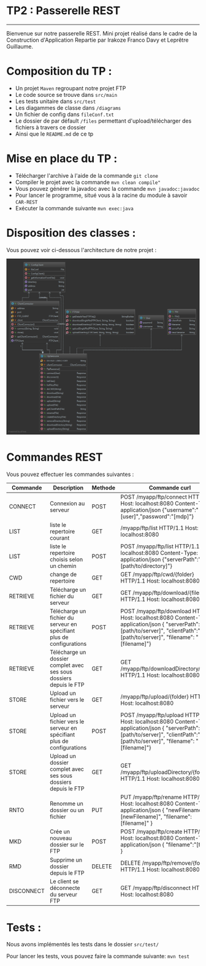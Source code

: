 TP2 : Passerelle REST
===================



----------
<p> Bienvenue sur notre passerelle REST. Mini projet réalisé dans le cadre de la Construction d'Application Repartie par Irakoze Franco Davy et Leprêtre Guillaume.</p>

# Composition du TP :

- Un projet `Maven` regroupant notre projet FTP
- Le code source se trouve dans `src/main`
- Les tests unitaire dans `src/test`
- Les diagammes de classe dans `/diagrams`
- Un fichier de config dans `fileConf.txt`
- Le dossier de par défault `/files`  permettant d'upload/télécharger des fichiers à travers ce dossier
- Ainsi que le `README.md` de ce tp

# Mise en place du TP :

- Télécharger l'archive à l'aide de la commande `git clone`
- Compiler le projet avec la commande `mvn clean compile"`
- Vous pouvez générer la javadoc avec la commande `mvn javadoc:javadoc`
- Pour lancer le programme, situé vous à la racine du module à savoir `CAR-REST`
- Exécuter la commande suivante `mvn exec:java`

# Disposition des classes :

Vous pouvez voir ci-dessous l'architecture de notre projet : 

![image](diagrams/tp2.png)

# Commandes REST 

Vous pouvez effectuer les commandes suivantes : 

| Commande   | Description   | Methode    | Commande curl |
|------------|------------|------------|------------|
| CONNECT  | Connexion au serveur  |  POST  | POST /myapp/ftp/connect HTTP/1.1 Host: localhost:8080 Content-Type: application/json {"username":"[user]","password":"[mdp]"} |
| LIST  |  liste le repertoire courant | GET | /myapp/ftp/list HTTP/1.1 Host: localhost:8080  |
| LIST  |  liste le repertoire choisis selon un chemin | POST | POST /myapp/ftp/list HTTP/1.1 Host: localhost:8080  Content-Type: application/json {"serverPath":"[path/to/directory]"}|
| CWD |  change de repertoire  |  GET  | GET /myapp/ftp/cwd/{folder} HTTP/1.1 Host: localhost:8080 |
| RETRIEVE | Télécharge un fichier du serveur |  GET  | GET /myapp/ftp/download/{filename} HTTP/1.1 Host: localhost:8080 |
| RETRIEVE | Télécharge un fichier du serveur en spécifiant plus de configurations |  POST  | POST /myapp/ftp/download HTTP/1.1 Host: localhost:8080 Content-Type: application/json { "serverPath":"[path/to/server]", "clientPath":"[path/to/server]", "filename": "[filename]"} |
| RETRIEVE | Télécharge un dossier complet avec ses sous dossiers depuis le FTP |  GET  | GET /myapp/ftp/downloadDirectory/{folder} HTTP/1.1 Host: localhost:8080 |
| STORE |  Upload un fichier vers le serveur  |  GET  |/myapp/ftp/upload/{folder} HTTP/1.1 Host: localhost:8080 |
| STORE |  Upload un fichier vers le serveur en spécifiant plus de configurations  |  POST  |POST /myapp/ftp/upload HTTP/1.1 Host: localhost:8080 Content-Type: application/json { "serverPath":"[path/to/server]", "clientPath":"[path/to/server]", "filename": "[filename]"} |
| STORE | Upload un dossier complet avec ses sous dossiers depuis le FTP  |  GET  |GET /myapp/ftp/uploadDirectory/{folder} HTTP/1.1 Host: localhost:8080 |
| RNTO  | Renomme un dossier ou un fichier |  PUT  | PUT /myapp/ftp/rename HTTP/1.1 Host: localhost:8080 Content-Type: application/json { "newFilename":"[newFilename]", "filename": [filename]" }|
| MKD | Crée un nouveau dossier sur le FTP |  POST  |POST /myapp/ftp/create HTTP/1.1 Host: localhost:8080 Content-Type: application/json { "filename":"[folder]" }|
| RMD | Supprime un dossier depuis le FTP |  DELETE  | DELETE /myapp/ftp/remove/{folder} HTTP/1.1 Host: localhost:8080 |
| DISCONNECT | Le client se déconnecte du serveur FTP |  GET  | GET /myapp/ftp/disconnect HTTP/1.1 Host: localhost:8080 |


# Tests :

Nous avons implémentés les tests dans le dossier `src/test/`

Pour lancer les tests, vous pouvez faire la commande suivante:
`mvn test`
